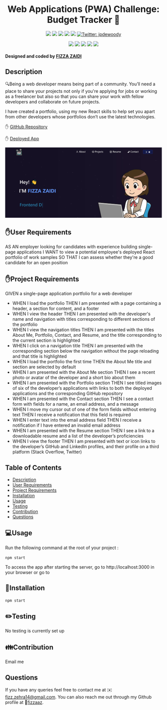 <h1 align="center"> Web Applications (PWA) Challenge: Budget Tracker 👋</h1>
  
<p align="center">
    <img src="https://img.shields.io/github/repo-size/jpd61/e-commerce-backend" />
    <img src="https://img.shields.io/github/languages/top/jpd61/e-commerce-backend"  />
    <img src="https://img.shields.io/github/issues/jpd61/e-commerce-backend" />
    <img src="https://img.shields.io/github/last-commit/jpd61/e-commerce-backend" >
    <a href="https://github.com/jpd61"><img src="https://img.shields.io/github/followers/jpd61?style=social" target="_blank" /></a>
    <a href="https://twitter.com/jpdewoody">
        <img alt="Twitter: jpdewoody" src="https://img.shields.io/twitter/follow/jpdewoody.svg?style=social" target="_blank" />
    </a>
</p>
  
<p align="center">
    <img src="https://img.shields.io/badge/Javascript-yellow" />
    <img src="https://img.shields.io/badge/express-orange" />
    <img src="https://img.shields.io/badge/Sequelize-blue"  />
    <img src="https://img.shields.io/badge/mySQL-blue"  />
    <img src="https://img.shields.io/badge/dotenv-green" />
</p>
   
<h4>Designed and coded by <a href="https://github.com/fizzaaz">FIZZA ZAIDI</a></h4> 


## Description

🔍Being a web developer means being part of a community. You’ll need a place to share your projects not only if you're applying for jobs or working as a freelancer but also so that you can share your work with fellow developers and collaborate on future projects.

I have created a portfolio, using my new React skills to help set you apart from other developers whose portfolios don’t use the latest technologies.

✋ [GitHub Repository](https://github.com/fizzaaz/react-portfolio)


✋ [Deployed App]()


![Screen Shot](./src/Assets/ss.JPG)

## ✋User Requirements

AS AN employer looking for candidates with experience building single-page applications
I WANT to view a potential employee's deployed React portfolio of work samples
SO THAT I can assess whether they're a good candidate for an open position

## ✋Project Requirements

GIVEN a single-page application portfolio for a web developer
* WHEN I load the portfolio THEN I am presented with a page containing a header, a section for content, and a footer
* WHEN I view the header THEN I am presented with the developer's name and navigation with titles corresponding to different sections of the portfolio
* WHEN I view the navigation titles THEN I am presented with the titles About Me, Portfolio, Contact, and Resume, and the title corresponding to the current section is highlighted
* WHEN I click on a navigation title THEN I am presented with the corresponding section below the navigation without the page reloading and that title is highlighted
* WHEN I load the portfolio the first time THEN the About Me title and section are selected by default
* WHEN I am presented with the About Me section THEN I see a recent photo or avatar of the developer and a short bio about them
* WHEN I am presented with the Portfolio section THEN I see titled images of six of the developer’s applications with links to both the deployed applications and the corresponding GitHub repository
* WHEN I am presented with the Contact section THEN I see a contact form with fields for a name, an email address, and a message
* WHEN I move my cursor out of one of the form fields without entering text THEN I receive a notification that this field is required
* WHEN I enter text into the email address field THEN I receive a notification if I have entered an invalid email address
* WHEN I am presented with the Resume section THEN I see a link to a downloadable resume and a list of the developer’s proficiencies
* WHEN I view the footer THEN I am presented with text or icon links to the developer’s GitHub and LinkedIn profiles, and their profile on a third platform (Stack Overflow, Twitter) 


## Table of Contents
- [Description](#description)
- [User Requirements](#user-requirements)
- [Project Requirements](#project-requirements)
- [Installation](#installation)
- [Usage](#usage)
- [Testing](#testing)
- [Contribution](#contribution)
- [Questions](#questions)

## 💻Usage
  
Run the following command at the root of your project :
  
`npm start`     

To access the app after starting the server, go to http://localhost:3000 in your browser or go to 

## 💾Installation

`npm start`

## ✏️Testing

No testing is currently set up

## 👪Contribution

  Email me 

## Questions

 If you have any queries feel free to contact me at ✉️ fizz.zehra14@gmail.com.
 You can also reach me out through my Github profile at  👋[fizzaaz](https://github.com/fizzaaz/).

